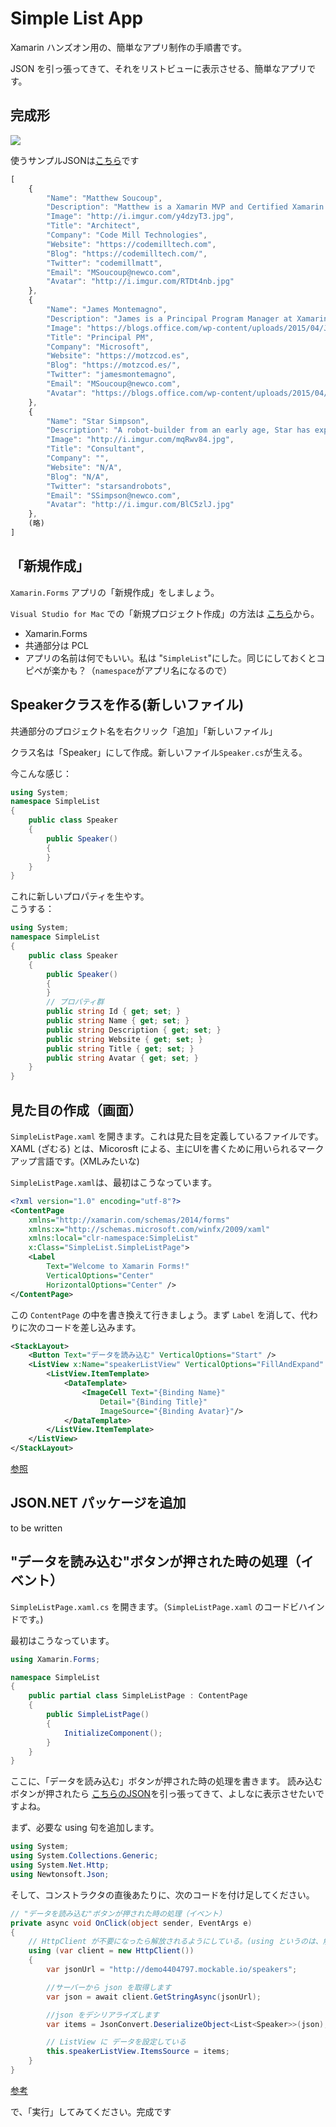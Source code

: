 # Simple List App

Xamarin ハンズオン用の、簡単なアプリ制作の手順書です。

JSON を引っ張ってきて、それをリストビューに表示させる、簡単なアプリです。

## 完成形

![](documents/image/finished.png)

使うサンプルJSONは[こちら](http://demo4404797.mockable.io/speakers)です

```js
[
    {
        "Name": "Matthew Soucoup",
        "Description": "Matthew is a Xamarin MVP and Certified Xamarin Developer from Madison, WI. He founded his company Code Mill Technologies and started the Madison Mobile .Net Developers Group.  Matt regularly speaks on .Net and Xamarin development at user groups, code camps and conferences throughout the Midwest. Matt gardens hot peppers, rides bikes, and loves Wisconsin micro-brews and cheese.",
        "Image": "http://i.imgur.com/y4dzyT3.jpg",
        "Title": "Architect",
        "Company": "Code Mill Technologies",
        "Website": "https://codemilltech.com",
        "Blog": "https://codemilltech.com/",
        "Twitter": "codemillmatt",
        "Email": "MSoucoup@newco.com",
        "Avatar": "http://i.imgur.com/RTDt4nb.jpg"
    },
    {
        "Name": "James Montemagno",
        "Description": "James is a Principal Program Manager at Xamarin",
        "Image": "https://blogs.office.com/wp-content/uploads/2015/04/JamesM.jpg",
        "Title": "Principal PM",
        "Company": "Microsoft",
        "Website": "https://motzcod.es",
        "Blog": "https://motzcod.es/",
        "Twitter": "jamesmontemagno",
        "Email": "MSoucoup@newco.com",
        "Avatar": "https://blogs.office.com/wp-content/uploads/2015/04/JamesM.jpg"
    },
    {
        "Name": "Star Simpson",
        "Description": "A robot-builder from an early age, Star has explored robotics and automation in electronics and software from MIT to Shenzhen. She previously worked on some of the first robots to demonstrate human emotional expressiveness in Cynthia Brezeal’s personal robotics lab. Her interest carried her into the aerial robotics world, exploring drone-based delivery through TacoCopter many years ahead of anyone else. Now residing in SF, she’s looking for ways that tech can advance and extend human capability.",
        "Image": "http://i.imgur.com/mqRwv84.jpg",
        "Title": "Consultant",
        "Company": "",
        "Website": "N/A",
        "Blog": "N/A",
        "Twitter": "starsandrobots",
        "Email": "SSimpson@newco.com",
        "Avatar": "http://i.imgur.com/BlC5zlJ.jpg"
    },
    (略)
]
```

## 「新規作成」

`Xamarin.Forms` アプリの「新規作成」をしましょう。

`Visual Studio for Mac` での「新規プロジェクト作成」の方法は [こちら](https://blogs.msdn.microsoft.com/chomado/xamarin/tried-creating-an-app-using-visual-studio-for-mac/)から。

* Xamarin.Forms
* 共通部分は PCL
* アプリの名前は何でもいい。私は "`SimpleList`"にした。同じにしておくとコピペが楽かも？（`namespace`がアプリ名になるので）

## Speakerクラスを作る(新しいファイル)

共通部分のプロジェクト名を右クリック「追加」「新しいファイル」

クラス名は「Speaker」にして作成。新しいファイル`Speaker.cs`が生える。

今こんな感じ：

```csharp
using System;
namespace SimpleList
{
    public class Speaker
    {
        public Speaker()
        {
        }
    }
}
```

これに新しいプロパティを生やす。     
こうする：


```csharp
using System;
namespace SimpleList
{
    public class Speaker
    {
        public Speaker()
        {
        }
        // プロパティ群
        public string Id { get; set; }
        public string Name { get; set; }
        public string Description { get; set; }
        public string Website { get; set; }
        public string Title { get; set; }
        public string Avatar { get; set; }
    }
}
```

## 見た目の作成（画面）

`SimpleListPage.xaml` を開きます。これは見た目を定義しているファイルです。    
XAML (ざむる) とは、Micorosft による、主にUIを書くために用いられるマークアップ言語です。(XMLみたいな)

`SimpleListPage.xaml`は、最初はこうなっています。

```xml
<?xml version="1.0" encoding="utf-8"?>
<ContentPage
    xmlns="http://xamarin.com/schemas/2014/forms"
    xmlns:x="http://schemas.microsoft.com/winfx/2009/xaml"
    xmlns:local="clr-namespace:SimpleList"
    x:Class="SimpleList.SimpleListPage">
    <Label
        Text="Welcome to Xamarin Forms!"
        VerticalOptions="Center"
        HorizontalOptions="Center" />
</ContentPage>
```

この `ContentPage` の中を書き換えて行きましょう。まず `Label` を消して、代わりに次のコードを差し込みます。

```xml
<StackLayout>
    <Button Text="データを読み込む" VerticalOptions="Start" />
    <ListView x:Name="speakerListView" VerticalOptions="FillAndExpand" >
        <ListView.ItemTemplate>
            <DataTemplate>
                <ImageCell Text="{Binding Name}"
                    Detail="{Binding Title}"
                    ImageSource="{Binding Avatar}"/>
            </DataTemplate>
        </ListView.ItemTemplate>
    </ListView>
</StackLayout>
```

[参照](https://github.com/chomado/SimpleList/commit/1bcca73fb5158f954164b1738c2a518a0b29af05#diff-38d51864885559ed06aa5de8960947a9)


## JSON.NET パッケージを追加

to be written

## "データを読み込む"ボタンが押された時の処理（イベント）

`SimpleListPage.xaml.cs` を開きます。（`SimpleListPage.xaml` のコードビハインドです。)

最初はこうなっています。

```csharp
using Xamarin.Forms;

namespace SimpleList
{
    public partial class SimpleListPage : ContentPage
    {
        public SimpleListPage()
        {
            InitializeComponent();
        }
    }
}
 ```

ここに、「データを読み込む」ボタンが押された時の処理を書きます。
読み込むボタンが押されたら [こちらのJSON](http://demo4404797.mockable.io/speakers)を引っ張ってきて、よしなに表示させたいですよね。

まず、必要な using 句を追加します。

```csharp
using System;
using System.Collections.Generic;
using System.Net.Http;
using Newtonsoft.Json;
```

そして、コンストラクタの直後あたりに、次のコードを付け足してください。

```csharp
// "データを読み込む"ボタンが押された時の処理（イベント）
private async void OnClick(object sender, EventArgs e)
{ 
    // HttpClient が不要になったら解放されるようにしている。(using というのは、解放しなければならないリソースを自動で解放してくれる構文)
    using (var client = new HttpClient())
    {
        var jsonUrl = "http://demo4404797.mockable.io/speakers";

        //サーバーから json を取得します
        var json = await client.GetStringAsync(jsonUrl);

        //json をデシリアライズします
        var items = JsonConvert.DeserializeObject<List<Speaker>>(json);

        // ListView に データを設定している　
        this.speakerListView.ItemsSource = items;
    }
}
```

[参考](https://github.com/chomado/SimpleList/commit/924ae671e78d170cb20a322ad222c2a992ad76a0)

で、「実行」してみてください。完成です

